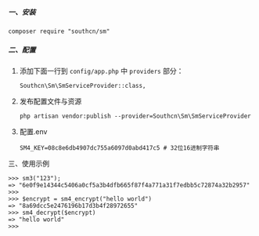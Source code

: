 ##### 一、安装

```shell
composer require "southcn/sm"
```

##### 二、配置

1. 添加下面一行到 `config/app.php` 中 `providers` 部分：

   ```
   Southcn\Sm\SmServiceProvider::class,
   ```

2. 发布配置文件与资源

   ```
   php artisan vendor:publish --provider=Southcn\Sm\SmServiceProvider
   ```

3. 配置.env

   ```
   SM4_KEY=08c8e6db4907dc755a6097d0abd417c5	# 32位16进制字符串
   ```

三、使用示例

```
>>> sm3("123");
=> "6e0f9e14344c5406a0cf5a3b4dfb665f87f4a771a31f7edbb5c72874a32b2957"
>>> 
>>> $encrypt = sm4_encrypt("hello world")
=> "8a69dcc5e2476196b17d3b4f28972655"
>>> sm4_decrypt($encrypt)
=> "hello world"
>>> 
```



